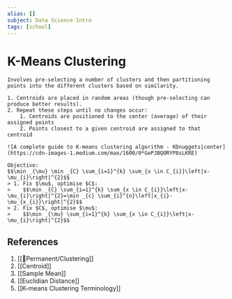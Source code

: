 ```yaml
---
alias: []
subject: Data Science Intro
tags: [school]
---
```

# K-Means Clustering

```ad-note
Involves pre-selecting a number of clusters and then partitioning points into the different clusters based on similarity.
```

```ad-info
1. Centroids are placed in random areas (though pre-selecting can produce better results).
2. Repeat these steps until no changes occur:
	1. Centroids are positioned to the center (average) of their assigned points
	2. Points closest to a given centroid are assigned to that centroid
```

```ad-example
![A complete guide to K-means clustering algorithm - KDnuggets|center](https://cdn-images-1.medium.com/max/1600/0*GePJBQORYP8sLKRE)
```

```ad-math
Objective:
$$\min _{\mu} \min _{C} \sum_{i=1}^{k} \sum_{x \in C_{i}}\left|x-\mu_{i}\right|^{2}$$
> 1. Fix $\mu$, optimise $C$:
>    $$\min _{C} \sum_{i=1}^{k} \sum_{x \in C_{i}}\left|x-\mu_{i}\right|^{2}=\min _{c} \sum_{i}^{n}\left|x_{i}-\mu_{x_{i}}\right|^{2}$$
> 2. Fix $C$, optimise $\mu$:
>    $$\min _{\mu} \sum_{i=1}^{k} \sum_{x \in C_{i}}\left|x-\mu_{i}\right|^{2}$$
```

## References
1. [[🗻Permanent/Clustering]]
2. [[Centroid]]
3. [[Sample Mean]]
4. [[Euclidian Distance]]
5. [[K-means Clustering Terminology]]